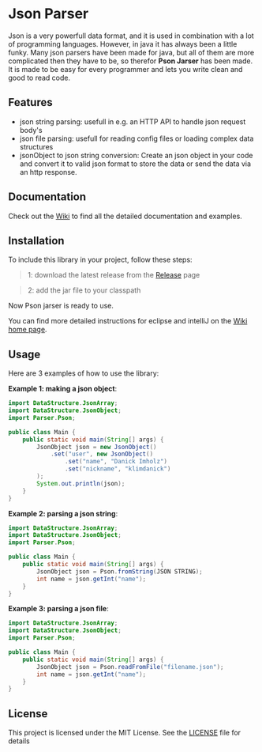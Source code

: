 # Json Parser

Json is a very powerfull data format, and it is used in combination with a lot of programming languages. However, in java it has always been a little funky. Many json parsers have been made for java, but all of them are more complicated then they have to be, so therefor **Pson Jarser** has been made. It is made to be easy for every programmer and lets you write clean and good to read code.

## Features

* json string parsing: usefull in e.g. an HTTP API to handle json request body's
* json file parsing: usefull for reading config files or loading complex data structures
* jsonObject to json string conversion: Create an json object in your code and convert it to valid json format to store the data or send the data via an http response.

## Documentation
Check out the [Wiki](https://github.com/klimdanick/Pson-Jarser/wiki) to find all the detailed documentation and examples.

## Installation

To include this library in your project, follow these steps:

> 1: download the latest release from the [Release](https://github.com/klimdanick/Pson-Jarser/releases) page

> 2: add the jar file to your classpath

Now Pson jarser is ready to use.

You can find more detailed instructions for eclipse and intelliJ on the [Wiki home page](https://github.com/klimdanick/Pson-Jarser/wiki).

## Usage

Here are 3 examples of how to use the library:

**Example 1: making a json object**:
```java
import DataStructure.JsonArray;
import DataStructure.JsonObject;
import Parser.Pson;

public class Main { 
	public static void main(String[] args) { 
		JsonObject json = new JsonObject()
			.set("user", new JsonObject()
				.set("name", "Danick Imholz")
				.set("nickname", "klimdanick")
		);
		System.out.println(json);
	}
}
```

**Example 2: parsing a json string**:
```java
import DataStructure.JsonArray;
import DataStructure.JsonObject;
import Parser.Pson;

public class Main { 
	public static void main(String[] args) { 
		JsonObject json = Pson.fromString(JSON STRING);
		int name = json.getInt("name");
	}
}
```

**Example 3: parsing a json file**:
```java
import DataStructure.JsonArray;
import DataStructure.JsonObject;
import Parser.Pson;

public class Main { 
	public static void main(String[] args) { 
		JsonObject json = Pson.readFromFile("filename.json");
		int name = json.getInt("name");
	}
}
```

## License

This project is licensed under the MIT License. See the [LICENSE](https://github.com/klimdanick/Pson-Jarser/blob/main/LICENSE) file for details
